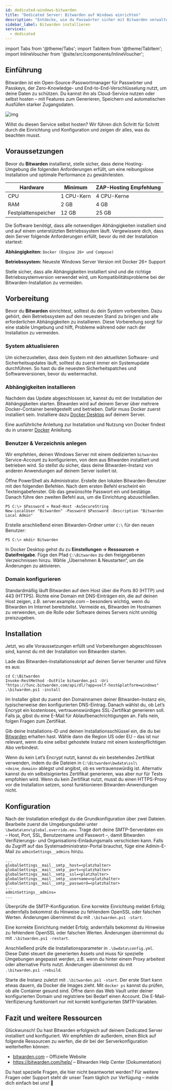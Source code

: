 ```yaml
---
id: dedicated-windows-bitwarden
title: "Dedicated Server: Bitwarden auf Windows einrichten"
description: "Entdecke, wie du Passwörter sicher mit Bitwarden verwaltest – dank End-to-End-Verschlüsselung und Self-Hosting-Optionen → Jetzt mehr erfahren"
sidebar_label: Bitwarden installieren
services:
  - dedicated
---
```


import Tabs from '@theme/Tabs';
import TabItem from '@theme/TabItem';
import InlineVoucher from '@site/src/components/InlineVoucher';

## Einführung

Bitwarden ist ein Open-Source-Passwortmanager für Passwörter und Passkeys, der Zero-Knowledge- und End-to-End-Verschlüsselung nutzt, um deine Daten zu schützen. Du kannst ihn als Cloud-Service nutzen oder selbst hosten – mit Features zum Generieren, Speichern und automatischen Ausfüllen starker Zugangsdaten.

![img](https://screensaver01.zap-hosting.com/index.php/s/RwKmstAct5kNQwB/preview)

Willst du diesen Service selbst hosten? Wir führen dich Schritt für Schritt durch die Einrichtung und Konfiguration und zeigen dir alles, was du beachten musst.

<InlineVoucher />

## Voraussetzungen

Bevor du **Bitwarden** installierst, stelle sicher, dass deine Hosting-Umgebung die folgenden Anforderungen erfüllt, um eine reibungslose Installation und optimale Performance zu gewährleisten.

| Hardware   | Minimum     | ZAP-Hosting Empfehlung   |
| ---------- | ----------- | ------------------------ |
| CPU        | 1 CPU-Kern  | 4 CPU-Kerne              |
| RAM        | 2 GB        | 4 GB                     |
| Festplattenspeicher | 12 GB       | 25 GB                    |

Die Software benötigt, dass alle notwendigen Abhängigkeiten installiert sind und auf einem unterstützten Betriebssystem läuft. Vergewissere dich, dass dein Server folgende Anforderungen erfüllt, bevor du mit der Installation startest:

**Abhängigkeiten:** `Docker (Engine 26+ und Compose)`

**Betriebssystem:** Neueste Windows Server Version mit Docker 26+ Support

Stelle sicher, dass alle Abhängigkeiten installiert sind und die richtige Betriebssystemversion verwendet wird, um Kompatibilitätsprobleme bei der Bitwarden-Installation zu vermeiden.

## Vorbereitung

Bevor du **Bitwarden** einrichtest, solltest du dein System vorbereiten. Dazu gehört, dein Betriebssystem auf den neuesten Stand zu bringen und alle erforderlichen Abhängigkeiten zu installieren. Diese Vorbereitung sorgt für eine stabile Umgebung und hilft, Probleme während oder nach der Installation zu vermeiden.

### System aktualisieren

Um sicherzustellen, dass dein System mit den aktuellsten Software- und Sicherheitsupdates läuft, solltest du zuerst immer ein Systemupdate durchführen. So hast du die neuesten Sicherheitspatches und Softwareversionen, bevor du weitermachst.

### Abhängigkeiten installieren

Nachdem das Update abgeschlossen ist, kannst du mit der Installation der Abhängigkeiten starten. Bitwarden wird auf deinem Server über mehrere Docker-Container bereitgestellt und betrieben. Dafür muss Docker zuerst installiert sein. Installiere dazu [Docker Desktop](https://docs.docker.com/desktop/setup/install/windows-install/) auf deinem Server.

Eine ausführliche Anleitung zur Installation und Nutzung von Docker findest du in unserer [Docker](dedicated-linux-docker.md) Anleitung.

### Benutzer & Verzeichnis anlegen

Wir empfehlen, deinen Windows Server mit einem dedizierten `bitwarden` Service-Account zu konfigurieren, von dem aus Bitwarden installiert und betrieben wird. So stellst du sicher, dass deine Bitwarden-Instanz von anderen Anwendungen auf deinem Server isoliert ist.

Öffne PowerShell als Administrator. Erstelle den lokalen Bitwarden-Benutzer mit den folgenden Befehlen. Nach dem ersten Befehl erscheint ein Texteingabefenster. Gib das gewünschte Passwort ein und bestätige. Danach führe den zweiten Befehl aus, um die Einrichtung abzuschließen.

```
PS C:\> $Password = Read-Host -AsSecureString
New-LocalUser "Bitwarden" -Password $Password -Description "Bitwarden Local Admin"
```

Erstelle anschließend einen Bitwarden-Ordner unter `C:\` für den neuen Benutzer:

```
PS C:\> mkdir Bitwarden
```

In Docker Desktop gehst du zu **Einstellungen → Ressourcen → Dateifreigabe**. Füge den Pfad `C:\Bitwarden` zu den freigegebenen Verzeichnissen hinzu. Wähle „Übernehmen & Neustarten“, um die Änderungen zu aktivieren.

### Domain konfigurieren

Standardmäßig läuft Bitwarden auf dem Host über die Ports 80 (HTTP) und 443 (HTTPS). Richte eine Domain mit DNS-Einträgen ein, die auf deinen Host zeigen, z.B. server.example.com – besonders wichtig, wenn du Bitwarden im Internet bereitstellst. Vermeide es, Bitwarden im Hostnamen zu verwenden, um die Rolle oder Software deines Servers nicht unnötig preiszugeben.

## Installation

Jetzt, wo alle Voraussetzungen erfüllt und Vorbereitungen abgeschlossen sind, kannst du mit der Installation von Bitwarden starten.

Lade das Bitwarden-Installationsskript auf deinen Server herunter und führe es aus:

```
cd C:\Bitwarden
Invoke-RestMethod -OutFile bitwarden.ps1 -Uri "https://func.bitwarden.com/api/dl/?app=self-host&platform=windows"
.\bitwarden.ps1 -install
```

Im Installer gibst du zuerst den Domainnamen deiner Bitwarden-Instanz ein, typischerweise den konfigurierten DNS-Eintrag. Danach wählst du, ob Let’s Encrypt ein kostenloses, vertrauenswürdiges SSL-Zertifikat generieren soll. Falls ja, gibst du eine E-Mail für Ablaufbenachrichtigungen an. Falls nein, folgen Fragen zum Zertifikat.

Gib deine Installations-ID und deinen Installationsschlüssel ein, die du bei [Bitwarden](https://bitwarden.com/host) erhalten hast. Wähle dann die Region US oder EU – das ist nur relevant, wenn du eine selbst gehostete Instanz mit einem kostenpflichtigen Abo verbindest.

Wenn du kein Let’s Encrypt nutzt, kannst du ein bestehendes Zertifikat verwenden, indem du die Dateien in `C:\Bitwarden\bwdata\ssl\<deine_domain>` ablegst und angibst, ob es vertrauenswürdig ist. Alternativ kannst du ein selbstsigniertes Zertifikat generieren, was aber nur für Tests empfohlen wird. Wenn du kein Zertifikat nutzt, musst du einen HTTPS-Proxy vor die Installation setzen, sonst funktionieren Bitwarden-Anwendungen nicht.

## Konfiguration

Nach der Installation erledigst du die Grundkonfiguration über zwei Dateien. Bearbeite zuerst die Umgebungsdatei unter `\bwdata\env\global.override.env`. Trage dort deine SMTP-Serverdaten ein – Host, Port, SSL, Benutzername und Passwort –, damit Bitwarden Verifizierungs- und Organisations-Einladungsmails verschicken kann. Falls du Zugriff auf das Systemadministrator-Portal brauchst, füge eine Admin-E-Mail zu `adminSettings__admins` hinzu.

```
...
globalSettings__mail__smtp__host=<platzhalter>
globalSettings__mail__smtp__port=<platzhalter>
globalSettings__mail__smtp__ssl=<platzhalter>
globalSettings__mail__smtp__username=<platzhalter>
globalSettings__mail__smtp__password=<platzhalter>
...
adminSettings__admins=
...
```

Überprüfe die SMTP-Konfiguration. Eine korrekte Einrichtung meldet Erfolg; andernfalls bekommst du Hinweise zu fehlendem OpenSSL oder falschen Werten. Änderungen übernimmst du mit `.\bitwarden.ps1 -start`.

Eine korrekte Einrichtung meldet Erfolg; andernfalls bekommst du Hinweise zu fehlendem OpenSSL oder falschen Werten. Änderungen übernimmst du mit `.\bitwarden.ps1 -restart`.

Anschließend prüfe die Installationsparameter in `.\bwdata\config.yml`. Diese Datei steuert die generierten Assets und muss für spezielle Umgebungen angepasst werden, z.B. wenn du hinter einem Proxy arbeitest oder alternative Ports nutzt. Änderungen übernimmst du mit `.\bitwarden.ps1 -rebuild`.

Starte die Instanz zuletzt mit `.\bitwarden.ps1 -start`. Der erste Start kann etwas dauern, da Docker die Images zieht. Mit `docker ps` kannst du prüfen, ob alle Container gesund sind. Öffne dann das Web Vault unter deiner konfigurierten Domain und registriere bei Bedarf einen Account. Die E-Mail-Verifizierung funktioniert nur mit korrekt konfigurierten SMTP-Variablen.

## Fazit und weitere Ressourcen

Glückwunsch! Du hast Bitwarden erfolgreich auf deinem Dedicated Server installiert und konfiguriert. Wir empfehlen dir außerdem, einen Blick auf folgende Ressourcen zu werfen, die dir bei der Serverkonfiguration weiterhelfen können:

- [bitwarden.com](https://bitwarden.com/) – Offizielle Website
- https://bitwarden.com/help/ – Bitwarden Help Center (Dokumentation)

Du hast spezielle Fragen, die hier nicht beantwortet werden? Für weitere Fragen oder Support steht dir unser Team täglich zur Verfügung – melde dich einfach bei uns! 🙂